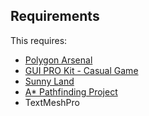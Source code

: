 ## Requirements
This requires: 
* [Polygon Arsenal](https://assetstore.unity.com/packages/vfx/particles/polygon-arsenal-109286)
* [GUI PRO Kit - Casual Game](https://assetstore.unity.com/packages/2d/gui/gui-pro-casual-game-176695)
* [Sunny Land](https://assetstore.unity.com/packages/2d/characters/sunny-land-103349)
* [A* Pathfinding Project](https://arongranberg.com/astar/)
* TextMeshPro 
